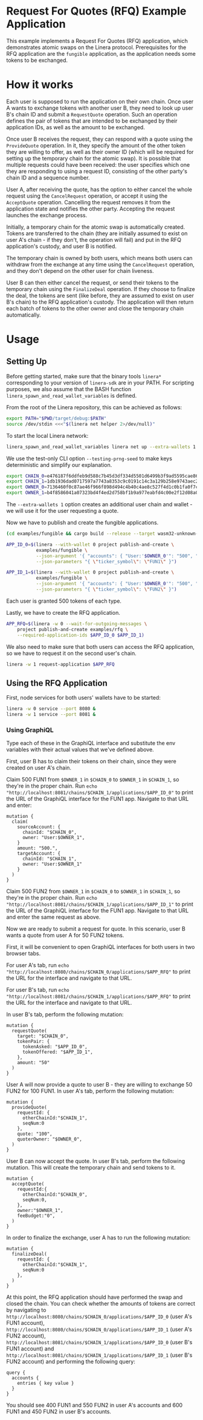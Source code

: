 # Request For Quotes (RFQ) Example Application

This example implements a Request For Quotes (RFQ) application, which demonstrates atomic swaps on
the Linera protocol. Prerequisites for the RFQ application are the `fungible` application, as the
application needs some tokens to be exchanged.

# How it works

Each user is supposed to run the application on their own chain. Once user A wants to exchange
tokens with another user B, they need to look up user B's chain ID and submit a `RequestQuote`
operation. Such an operation defines the pair of tokens that are intended to be exchanged by their
application IDs, as well as the amount to be exchanged.

Once user B receives the request, they can respond with a quote using the `ProvideQuote` operation.
In it, they specify the amount of the other token they are willing to offer, as well as their
owner ID (which will be required for setting up the temporary chain for the atomic swap). It is
possible that multiple requests could have been received: the user specifies which one they are
responding to using a request ID, consisting of the other party's chain ID and a sequence number.

User A, after receiving the quote, has the option to either cancel the whole request using the
`CancelRequest` operation, or accept it using the `AcceptQuote` operation. Cancelling the request
removes it from the application state and notifies the other party. Accepting the request launches
the exchange process.

Initially, a temporary chain for the atomic swap is automatically created. Tokens are transferred
to the chain (they are initially assumed to exist on user A's chain - if they don't, the operation
will fail) and put in the RFQ application's custody, and user B is notified.

The temporary chain is owned by both users, which means both users can withdraw from the exchange at
any time using the `CancelRequest` operation, and they don't depend on the other user for chain
liveness.

User B can then either cancel the request, or send their tokens to the temporary chain using the
`FinalizeDeal` operation. If they choose to finalize the deal, the tokens are sent (like before, they
are assumed to exist on user B's chain) to the RFQ application's custody. The application will then
return each batch of tokens to the other owner and close the temporary chain automatically.

# Usage

## Setting Up

Before getting started, make sure that the binary tools `linera*` corresponding to
your version of `linera-sdk` are in your PATH. For scripting purposes, we also assume
that the BASH function `linera_spawn_and_read_wallet_variables` is defined.

From the root of the Linera repository, this can be achieved as follows:

```bash
export PATH="$PWD/target/debug:$PATH"
source /dev/stdin <<<"$(linera net helper 2>/dev/null)"
```

To start the local Linera network:

```bash
linera_spawn_and_read_wallet_variables linera net up --extra-wallets 1 --testing-prng-seed 37
```

We use the test-only CLI option `--testing-prng-seed` to make keys deterministic and simplify our
explanation.

```bash
export CHAIN_0=e476187f6ddfeb9d588c7b45d3df334d5501d6499b3f9ad5595cae86cce16a65
export CHAIN_1=1db1936dad0717597a7743a8353c9c0191c14c3a129b258e9743aec2b4f05d03
export OWNER_0=7136460f0c87ae46f966f898d494c4b40c4ae8c527f4d1c0b1fa0f7cff91d20f
export OWNER_1=b4f8586041a07323bd4f4ed2d758bf1b9a977eabfd4c00e2f12d08a0899485fd
```

The `--extra-wallets 1` option creates an additional user chain and wallet - we will use it for the
user requesting a quote.

Now we have to publish and create the fungible applications.

```bash
(cd examples/fungible && cargo build --release --target wasm32-unknown-unknown)

APP_ID_0=$(linera --with-wallet 0 project publish-and-create \
           examples/fungible \
           --json-argument '{ "accounts": { "User:'$OWNER_0'": "500", "User:'$OWNER_1'": "500" } }' \
           --json-parameters "{ \"ticker_symbol\": \"FUN1\" }")

APP_ID_1=$(linera --with-wallet 0 project publish-and-create \
           examples/fungible \
           --json-argument '{ "accounts": { "User:'$OWNER_0'": "500", "User:'$OWNER_1'": "500" } }' \
           --json-parameters "{ \"ticker_symbol\": \"FUN2\" }")
```

Each user is granted 500 tokens of each type.

Lastly, we have to create the RFQ application.

```bash
APP_RFQ=$(linera -w 0 --wait-for-outgoing-messages \
    project publish-and-create examples/rfq \
    --required-application-ids $APP_ID_0 $APP_ID_1)
```

We also need to make sure that both users can access the RFQ application, so we have to request it
on the second user's chain.

```bash
linera -w 1 request-application $APP_RFQ
```

## Using the RFQ Application

First, node services for both users' wallets have to be started:

```bash
linera -w 0 service --port 8080 &
linera -w 1 service --port 8081 &
```

### Using GraphiQL

Type each of these in the GraphiQL interface and substitute the env variables with their actual
values that we've defined above.

First, user B has to claim their tokens on their chain, since they were created on user A's chain.

Claim 500 FUN1 from `$OWNER_1` in `$CHAIN_0` to `$OWNER_1` in `$CHAIN_1`, so they're in the proper chain.
Run `echo "http://localhost:8081/chains/$CHAIN_1/applications/$APP_ID_0"` to print the URL
of the GraphiQL interface for the FUN1 app. Navigate to that URL and enter:

```gql,uri=http://localhost:8081/chains/$CHAIN_1/applications/$APP_ID_0
mutation {
  claim(
    sourceAccount: {
      chainId: "$CHAIN_0",
      owner: "User:$OWNER_1",
    }
    amount: "500.",
    targetAccount: {
      chainId: "$CHAIN_1",
      owner: "User:$OWNER_1"
    }
  )
}
```

Claim 500 FUN2 from `$OWNER_1` in `$CHAIN_0` to `$OWNER_1` in `$CHAIN_1`, so they're in the proper chain.
Run `echo "http://localhost:8081/chains/$CHAIN_1/applications/$APP_ID_1"` to print the URL
of the GraphiQL interface for the FUN1 app. Navigate to that URL and enter the same request as above.

Now we are ready to submit a request for quote. In this scenario, user B wants a quote from user A
for 50 FUN2 tokens.

First, it will be convenient to open GraphiQL interfaces for both users in two browser tabs.

For user A's tab, run `echo "http://localhost:8080/chains/$CHAIN_0/applications/$APP_RFQ"` to print
the URL for the interface and navigate to that URL.

For user B's tab, run `echo "http://localhost:8081/chains/$CHAIN_1/applications/$APP_RFQ"` to print
the URL for the interface and navigate to that URL.

In user B's tab, perform the following mutation:

```gql,uri=http://localhost:8081/chains/$CHAIN_1/applications/$APP_RFQ
mutation {
  requestQuote(
    target: "$CHAIN_0",
    tokenPair: {
      tokenAsked: "$APP_ID_0",
      tokenOffered: "$APP_ID_1",
    },
    amount: "50"
  )
}
```

User A will now provide a quote to user B - they are willing to exchange 50 FUN2 for 100 FUN1.
In user A's tab, perform the following mutation:

```gql,uri=http://localhost:8080/chains/$CHAIN_0/applications/$APP_RFQ
mutation {
  provideQuote(
    requestId: {
      otherChainId:"$CHAIN_1",
      seqNum:0
    },
    quote: "100",
    quoterOwner: "$OWNER_0",
  )
}
```

User B can now accept the quote. In user B's tab, perform the following mutation. This will create
the temporary chain and send tokens to it.

```gql,uri=http://localhost:8081/chains/$CHAIN_1/applications/$APP_RFQ
mutation {
  acceptQuote(
    requestId:{
      otherChainId:"$CHAIN_0",
      seqNum:0,
    },
    owner:"$OWNER_1",
    feeBudget:"0",
  )
}
```

In order to finalize the exchange, user A has to run the following mutation:

```gql,uri=http://localhost:8080/chains/$CHAIN_0/applications/$APP_RFQ
mutation {
  finalizeDeal(
    requestId: {
      otherChainId:"$CHAIN_1",
      seqNum:0
    },
  )
}
```

At this point, the RFQ application should have performed the swap and closed the chain. You can
check whether the amounts of tokens are correct by navigating to
`http://localhost:8080/chains/$CHAIN_0/applications/$APP_ID_0` (user A's FUN1 account),
`http://localhost:8080/chains/$CHAIN_0/applications/$APP_ID_1` (user A's FUN2 account),
`http://localhost:8081/chains/$CHAIN_1/applications/$APP_ID_0` (user B's FUN1 account) and
`http://localhost:8081/chains/$CHAIN_1/applications/$APP_ID_1` (user B's FUN2 account) and
performing the following query:

```gql
query {
  accounts {
    entries { key value }
  }
}
```

You should see 400 FUN1 and 550 FUN2 in user A's accounts and 600 FUN1 and 450 FUN2 in user B's
accounts.
